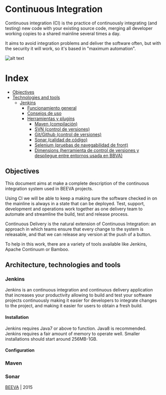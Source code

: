 # Continuous Integration

Continuous integration (CI) is the practice of continuously integrating (and testing) new code with your existing source code, merging all developer working copies to a shared mainline several times a day.

It aims to avoid integration problems and deliver the software often, but with the security it will work, so it's based in "maximum automation".


![alt text](https://github.com/beeva/beeva-best-practices/blob/master/static/horizontal-beeva-logo.png "BEEVA")

# Index


* [Objectives](#objectives)
* [Technologies and tools](#)
	* [Jenkins](#jenkins)
		* [Funcionamiento general](#funcionamiento)
		* [Consejos de uso](#consejos)
		* [Herramientas y plugins](#herramientasyplugins)
			* [Maven (compilación)](#maven)
			* [SVN (control de versiones)](#svn)
			* [Git/Github (control de versiones)](#git)
			* [Sonar (calidad de código)](#sonar)
			* [Selenium (pruebas de navegabilidad de front)](#selenium)
			* [Dimensions (herramienta de control de versiones y despliegue entre entornos usada en BBVA)](#dimensions)


## Objectives

This document aims at make a complete description of the continuous integration system used in BEEVA projects.

Using CI we will be able to keep a making sure the software checked in on the mainline is always in a state that can be deployed. 
Test, support, development and operations work together as one delivery team to automate and streamline the build, test and release process.

Continuous Delivery is the natural extension of Continuous Integration: an approach in which teams ensure that every change to the system is releasable, and that we can release any version at the push of a button.

To help in this work, there are a variety of tools available like Jenkins, Apache Continuum or Bamboo.



## Architecture, technologies and tools


### Jenkins

Jenkins is an continuous integration and continuous delivery application that increases your productivity allowing to build and test your software projects continuously making it easier for developers to integrate changes to the project, and making it easier for users to obtain a fresh build.

#### Installation

Jenkins requires Java7 or above to function. Java8 is recommended. Jenkins requires a fair amount of memory to operate well. Smaller installations should start around 256MB-1GB.



#### Configuration



### Maven



### Sonar





[BEEVA](http://www.beeva.com) | 2015

